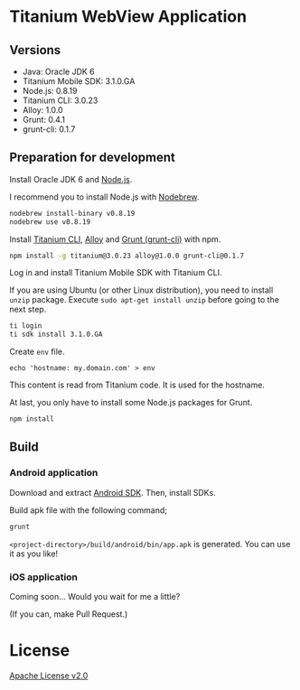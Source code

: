 # Titanium WebView Application

## Versions

* Java: Oracle JDK 6
* Titanium Mobile SDK: 3.1.0.GA
* Node.js: 0.8.19
* Titanium CLI: 3.0.23
* Alloy: 1.0.0
* Grunt: 0.4.1
* grunt-cli: 0.1.7

## Preparation for development

Install Oracle JDK 6 and [Node.js](http://nodejs.org/).

I recommend you to install Node.js with [Nodebrew](https://github.com/hokaccha/nodebrew).

```sh
nodebrew install-binary v0.8.19
nodebrew use v0.8.19
```

Install [Titanium CLI](https://github.com/appcelerator/titanium), [Alloy](https://github.com/appcelerator/alloy) and [Grunt (grunt-cli)](http://gruntjs.com/) with npm.

```sh
npm install -g titanium@3.0.23 alloy@1.0.0 grunt-cli@0.1.7
```

Log in and install Titanium Mobile SDK with Titanium CLI.

If you are using Ubuntu (or other Linux distribution), you need to install `unzip` package. Execute `sudo apt-get install unzip` before going to the next step.

```sh
ti login
ti sdk install 3.1.0.GA
```

Create `env` file.

```txt:env
echo 'hostname: my.domain.com' > env
```

This content is read from Titanium code. It is used for the hostname.

At last, you only have to install some Node.js packages for Grunt.

```sh
npm install
```

## Build

### Android application

Download and extract [Android SDK](http://developer.android.com/sdk/index.html). Then, install SDKs.

Build apk file with the following command;

```sh
grunt
```

`<project-directory>/build/android/bin/app.apk` is generated. You can use it as you like!

### iOS application

Coming soon... Would you wait for me a little?

(If you can, make Pull Request.)

# License

[Apache License v2.0](http://www.apache.org/licenses/LICENSE-2.0)
